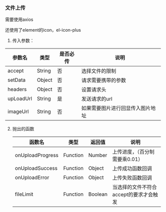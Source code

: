 ###  文件上传
需要使用axios

还使用了element的icon，el-icon-plus

1. 传入参数：

| 参数名    | 类型   | 是否必传 | 说明                             |
| --------- | ------ | -------- | -------------------------------- |
| accept    | String | 否       | 选择文件的限制                   |
| setData   | Object | 否       | 请求需要携带的参数               |
| headers   | Object | 否       | 设置请求头                       |
| upLoadUrl | String | 是       | 发送请求的url                    |
| imageUrl  | String | 否       | 如果需要图片进行回显传入图片地址 |

2. 抛出的函数

   | 函数名           | 类型     | 返回值  | 说明                                   |
   | ---------------- | -------- | ------- | -------------------------------------- |
   | onUploadProgress | Function | Number  | 上传进度，（百分制需要乘0.01）         |
   | onUploadSuccess  | Function | Object  | 上传成功函数回调                       |
   | onUploadError    | Function | Object  | 上传失败函数回调                       |
   | fileLimit        | Function | Boolean | 当选择的文件不符合accept的要求才会触发 |

   

